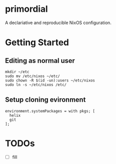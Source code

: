 # primordial
A declariative and reproducible NixOS configuration.

# Getting Started

## Editing as normal user
```
mkdir ~/etc
sudo mv /etc/nixos ~/etc/
sudo chown -R $(id -un):users ~/etc/nixos
sudo ln -s ~/etc/nixos /etc/
```

## Setup cloning evironment
```
environment.systemPackages = with pkgs; [
  helix
  git
];
```

# TODOs
- [ ] fill
